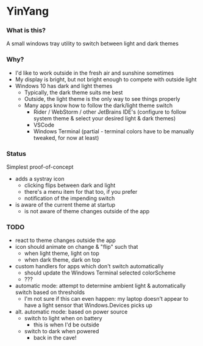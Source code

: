 # YinYang

### What is this?
A small windows tray utility to switch between light and dark themes

### Why?
- I'd like to work outside in the fresh air and sunshine sometimes
- My display is bright, but not bright enough to compete with outside light
- Windows 10 has dark and light themes
  - Typically, the dark theme suits me best
  - Outside, the light theme is the only way to see things properly
  - Many apps know how to follow the dark/light theme switch
    - Rider / WebStorm / other JetBrains IDE's (configure to follow system theme & select your desired light & dark themes)
    - VSCode
    - Windows Terminal (partial - terminal colors have to be manually tweaked, for now at least)

### Status
Simplest proof-of-concept
- adds a systray icon
    - clicking flips between dark and light
    - there's a menu item for that too, if you prefer
    - notification of the impending switch
- is aware of the current theme at startup
    - is not aware of theme changes outside of the app

### TODO
- react to theme changes outside the app
- icon should animate on change & "flip" such that
    - when light theme, light on top
    - when dark theme, dark on top
- custom handlers for apps which don't switch automatically
    - should update the Windows Terminal selected colorScheme
    - ???
- automatic mode: attempt to determine ambient light &
    automatically switch based on thresholds
    - I'm not sure if this can even happen: my laptop doesn't appear
        to have a light sensor that Windows.Devices picks up
- alt. automatic mode: based on power source
    - switch to light when on battery
        - this is when I'd be outside
    - switch to dark when powered
        - back in the cave!